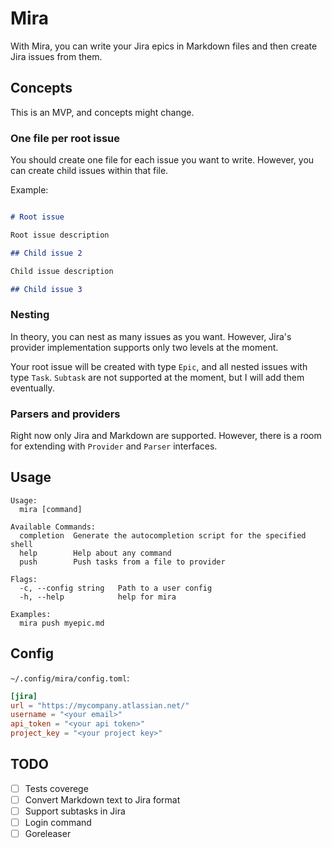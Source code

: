 # Mira

With Mira, you can write your Jira epics in Markdown files and then create Jira issues from them.

## Concepts

This is an MVP, and concepts might change.

### One file per root issue

You should create one file for each issue you want to write. However, you can create child issues within that file.

Example:

```markdown

# Root issue

Root issue description

## Child issue 2

Child issue description

## Child issue 3
```

### Nesting

In theory, you can nest as many issues as you want. However, Jira's provider implementation supports only two levels at the moment.

Your root issue will be created with type `Epic`, and all nested issues with type `Task`. `Subtask` are not supported at the moment, but I will add them eventually.

### Parsers and providers

Right now only Jira and Markdown are supported. However, there is a room for extending with `Provider` and `Parser` interfaces.


## Usage

```
Usage:
  mira [command]

Available Commands:
  completion  Generate the autocompletion script for the specified shell
  help        Help about any command
  push        Push tasks from a file to provider

Flags:
  -c, --config string   Path to a user config
  -h, --help            help for mira

Examples:
  mira push myepic.md
```

## Config

`~/.config/mira/config.toml`:

```toml
[jira]
url = "https://mycompany.atlassian.net/"
username = "<your email>"
api_token = "<your api token>"
project_key = "<your project key>"
```

## TODO

- [ ] Tests coverege
- [ ] Convert Markdown text to Jira format
- [ ] Support subtasks in Jira
- [ ] Login command
- [ ] Goreleaser
